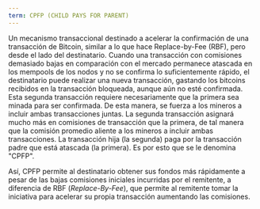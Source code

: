 ```yaml
---
term: CPFP (CHILD PAYS FOR PARENT)
---
```


Un mecanismo transaccional destinado a acelerar la confirmación de una transacción de Bitcoin, similar a lo que hace Replace-by-Fee (RBF), pero desde el lado del destinatario. Cuando una transacción con comisiones demasiado bajas en comparación con el mercado permanece atascada en los mempools de los nodos y no se confirma lo suficientemente rápido, el destinatario puede realizar una nueva transacción, gastando los bitcoins recibidos en la transacción bloqueada, aunque aún no esté confirmada. Esta segunda transacción requiere necesariamente que la primera sea minada para ser confirmada. De esta manera, se fuerza a los mineros a incluir ambas transacciones juntas. La segunda transacción asignará mucho más en comisiones de transacción que la primera, de tal manera que la comisión promedio aliente a los mineros a incluir ambas transacciones. La transacción hija (la segunda) paga por la transacción padre que está atascada (la primera). Es por esto que se le denomina "CPFP".

Así, CPFP permite al destinatario obtener sus fondos más rápidamente a pesar de las bajas comisiones iniciales incurridas por el remitente, a diferencia de RBF (*Replace-By-Fee*), que permite al remitente tomar la iniciativa para acelerar su propia transacción aumentando las comisiones.